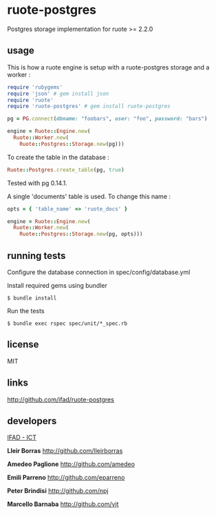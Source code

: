 # ruote-postgres

Postgres storage implementation for ruote >= 2.2.0

## usage

This is how a ruote engine is setup with a ruote-postgres storage and a worker :

```ruby
require 'rubygems'
require 'json' # gem install json
require 'ruote'
require 'ruote-postgres' # gem install ruote-postgres

pg = PG.connect(dbname: "foobars", user: "foo", password: "bars")

engine = Ruote::Engine.new(
  Ruote::Worker.new(
    Ruote::Postgres::Storage.new(pg)))
```

To create the table in the database :

```ruby
Ruote::Postgres.create_table(pg, true)
```

Tested with pg 0.14.1.

A single 'documents' table is used. To change this name :

```ruby
opts = { 'table_name' => 'ruote_docs' }

engine = Ruote::Engine.new(
  Ruote::Worker.new(
    Ruote::Postgres::Storage.new(pg, opts)))
```

## running tests

Configure the database connection in spec/config/database.yml

Install required gems using bundler

    $ bundle install

Run the tests

    $ bundle exec rspec spec/unit/*_spec.rb


## license

MIT


## links

http://github.com/ifad/ruote-postgres


## developers

[IFAD - ICT](http://github.com/ifad)

**Lleir Borras** <http://github.com/lleirborras>

**Amedeo Paglione** <http://github.com/amedeo>

**Emili Parreno** <http://github.com/eparreno>

**Peter Brindisi** <http://github.com/npj>

**Marcello Barnaba** <http://github.com/vjt>
